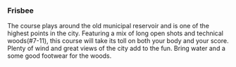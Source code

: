 ### Frisbee ###
The course plays around the old municipal reservoir and is one of the highest points in 
the city. Featuring a mix of long open shots and technical woods(#7-11), this course 
will take its toll on both your body and your score. Plenty of wind and great views of 
the city add to the fun. Bring water and a some good footwear for the woods.
